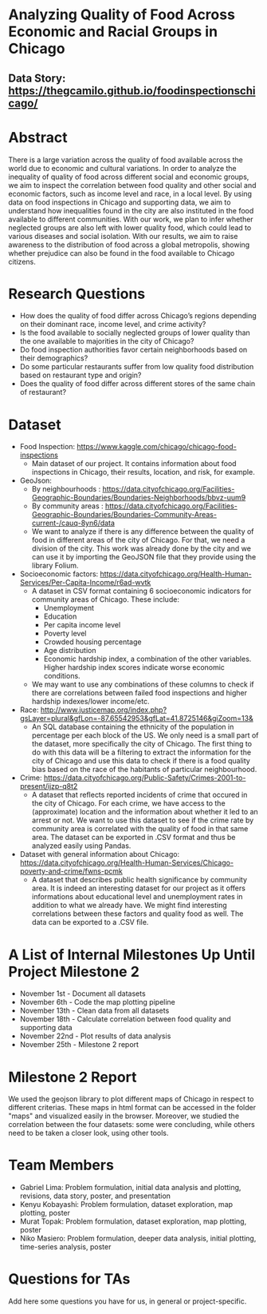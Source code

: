# Analyzing Quality of Food Across Economic and Racial Groups in Chicago

## Data Story: https://thegcamilo.github.io/foodinspectionschicago/

# Abstract
There is a large variation across the quality of food available across the world due to economic and cultural variations. In order to analyze the inequality of quality of food across different social and economic groups, we aim to inspect the correlation between food quality and other social and economic factors, such as income level and race, in a local level. By using data on food inspections in Chicago and supporting data, we aim to understand how inequalities found in the city are also instituted in the food available to different communities.
With our work, we plan to infer whether neglected groups are also left with lower quality food, which could lead to various diseases and social isolation. With our results, we aim to raise awareness to the distribution of food across a global metropolis, showing whether prejudice can also be found in the food available to Chicago citizens.


# Research Questions
* How does the quality of food differ across Chicago’s regions depending on their dominant race, income level, and crime activity?
* Is the food available to socially neglected groups of lower quality than the one available to majorities in the city of Chicago?
* Do food inspection authorities favor certain neighborhoods based on their demographics?
* Do some particular restaurants suffer from low quality food distribution based on restaurant type and origin?
* Does the quality of food differ across different stores of the same chain of restaurant?


# Dataset
<!-- List the dataset(s) you want to use, and some ideas on how do you expect to get, manage, process and enrich it/them. Show us you've read the docs and some examples, and you've a clear idea on what to expect. Discuss data size and format if relevant. -->
* Food Inspection: https://www.kaggle.com/chicago/chicago-food-inspections
  * Main dataset of our project. It contains information about food inspections in Chicago, their results, location, and risk, for example.
* GeoJson: 
    - By neighbourhoods : https://data.cityofchicago.org/Facilities-Geographic-Boundaries/Boundaries-Neighborhoods/bbvz-uum9
    - By community areas : https://data.cityofchicago.org/Facilities-Geographic-Boundaries/Boundaries-Community-Areas-current-/cauq-8yn6/data
  * We want to analyze if there is any difference between the quality of food in different areas of the city of Chicago. For that, we need a division of the city. This work was already done by the city and we can use it by importing the GeoJSON file that they provide using the library Folium.
* Socioeconomic factors: https://data.cityofchicago.org/Health-Human-Services/Per-Capita-Income/r6ad-wvtk
  * A dataset in CSV format containing 6 socioeconomic indicators for community areas of Chicago. These include:
    * Unemployment
    * Education
    * Per capita income level
    * Poverty level
    * Crowded housing percentage
    * Age distribution
    * Economic hardship index, a combination of the other variables. Higher hardship index scores indicate worse economic conditions. 
  * We may want to use any combinations of these columns to check if there are correlations between failed food inspections and higher hardship indexes/lower income/etc.
* Race: http://www.justicemap.org/index.php?gsLayer=plural&gfLon=-87.65542953&gfLat=41.8725146&giZoom=13&
  * An SQL database containing the ethnicity of the population in percentage per each block of the US. We only need is a small part of the dataset, more specifically the city of Chicago. The first thing to do with this data will be a filtering to extract the information for the city of Chicago and use this data to check if there is a food quality bias based on the race of the habitants of particular neighbourhood. 
* Crime: https://data.cityofchicago.org/Public-Safety/Crimes-2001-to-present/ijzp-q8t2
  * A dataset that reflects reported incidents of crime that occured in the city of Chicago. For each crime, we have access to the (approximate) location and the information about whether it led to an arrest or not. We want to use this dataset to see if the crime rate by community area is correlated with the quality of food in that same area. The dataset can be exported in .CSV format and thus be analyzed easily using Pandas.
* Dataset with general information about Chicago: https://data.cityofchicago.org/Health-Human-Services/Chicago-poverty-and-crime/fwns-pcmk
  * A dataset that describes public health significance by community area. It is indeed an interesting dataset for our project as it offers informations about educational level and unemployment rates in addition to what we already have. We might find interesting correlations between these factors and quality food as well. The data can be exported to a .CSV file.

# A List of Internal Milestones Up Until Project Milestone 2
* November 1st - Document all datasets
* November 6th - Code the map plotting pipeline
* November 13th - Clean data from all datasets 
* November 18th - Calculate correlation between food quality and supporting data
* November 22nd - Plot results of data analysis
* November 25th - Milestone 2 report

# Milestone 2 Report
We used the geojson library to plot different maps of Chicago in respect to different criterias. These maps in html format can be accessed in the folder "maps" and visualized easily in the browser. Moreover, we studied the correlation between the four datasets: some were concluding, while others need to be taken a closer look, using other tools.

# Team Members
* Gabriel Lima: Problem formulation, initial data analysis and plotting, revisions, data story, poster, and presentation 
* Kenyu Kobayashi: Problem formulation, dataset exploration, map plotting, poster
* Murat Topak: Problem formulation, dataset exploration, map plotting, poster
* Niko Masiero: Problem formulation, deeper data analysis, initial plotting, time-series analysis, poster


# Questions for TAs
Add here some questions you have for us, in general or project-specific.
